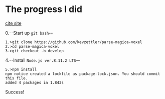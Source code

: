   The progress I did  
==================== 
[cite site](https://hatena.github.io/Hatena-Textbook-JavaScript/nodejs/node-and-npm.html)  
  
0.--Start up `git bash`--  
```
1.>git clone https://github.com/kevzettler/parse-magica-voxel
2.>cd parse-magica-voxel
3.>git checkout -b develop
```
4.--Install `Node.js ver.8.11.2 LTS`--  
```
5.>npm install
npm notice created a lockfile as package-lock.json. You should commit this file.
added 4 packages in 1.843s
```
Success!  
